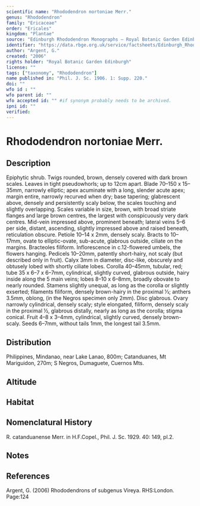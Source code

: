 ```yaml
---
scientific name: "Rhododendron nortoniae Merr."
genus: "Rhododendron"
family: "Ericaceae"
order: "Ericales"
kingdom: "Plantae"
source: "Edinburgh Rhododendron Monographs – Royal Botanic Garden Edinburgh"
identifier: "https://data.rbge.org.uk/service/factsheets/Edinburgh_Rhododendron_Monographs.xhtml"
author: "Argent, G."
created: "2006"
rights holder: "Royal Botanic Garden Edinburgh"
license: ""
tags: ["taxonomy", "Rhododendron"]
name published in: "Phil. J. Sc. 1906. 1: Supp. 220."
doi: ""
wfo id : ""
wfo parent id: ""
wfo accepted id: "" #if synonym probably needs to be archived.                      
ipni id: ""
verified:
---
```


                       

# Rhododendron nortoniae Merr.

## Description
Epiphytic shrub. Twigs rounded, brown, densely covered with dark brown scales. Leaves in tight pseudo­whorls; up to 12cm apart. Blade 70–150 x 15–35mm, narrowly elliptic; apex acuminate with a long, slender acute apex; margin entire, narrowly recurved when dry; base tapering; glabrescent above, densely and persistently scaly below, the scales touching and slightly overlapping. Scales variable in size, brown, with broad striate flanges and large brown centres, the largest with conspicuously very dark centres. Mid-vein impressed above, prominent beneath; lateral veins 5–6 per side, distant, ascending, slightly impressed above and raised beneath, reticulation obscure. Petiole 10–14 x 2mm, densely scaly. Bracts to 10–17mm, ovate to elliptic-ovate, sub-acute, glabrous outside, ciliate on the margins. Bracteoles filiform. Inflorescence in c.12-flowered umbels, the flowers hanging. Pedicels 10–20mm, patently short-hairy, not scaly (but described only in fruit). Calyx 3mm in diameter, disc-like, obscurely and obtusely lobed with shortly ciliate lobes. Corolla 40–45mm, tubular, red; tube 35 x 6–7 x 6–7mm, cylindrical, slightly curved, glabrous outside, hairy inside along the 5 main veins; lobes 8–10 x 6–8mm, broadly obovate to nearly rounded. Stamens slightly un­equal, as long as the corolla or slightly exserted; filaments filiform, densely brown-hairy in the proximal 1⁄3; anthers 3.5mm, oblong, (in the Negros specimen only 2mm). Disc glabrous. Ovary narrowly cylindrical, densely scaly; style elongated, filiform, densely scaly in the proximal ½, glabrous distally, nearly as long as the corolla; stigma conical. Fruit 4–8 x 3–4mm, cylindrical, slightly curved, densely brown-scaly. Seeds 6–7mm, without tails 1mm, the longest tail 3.5mm.

## Distribution
Philippines, Mindanao, near Lake Lanao, 800m; Catanduanes, Mt Mariguidon, 270m; S Negros, Dumaguete, Cuernos Mts.

## Altitude


## Habitat


## Nomenclatural History
R. catanduanense Merr. in H.F.Copel., Phil. J. Sc. 1929. 40: 149, pl.2.
                       
## Notes


## References

Argent, G. (2006) Rhododendrons of subgenus Vireya. RHS:London. Page:124
